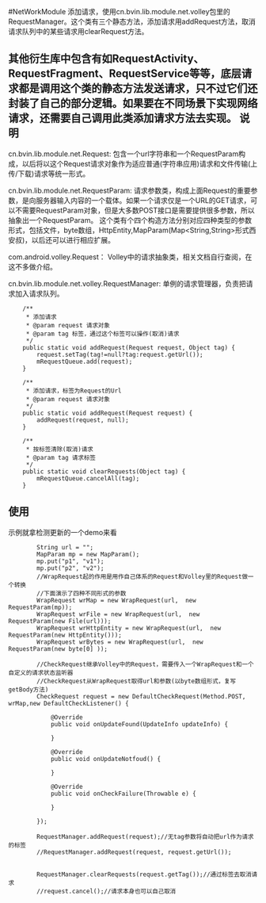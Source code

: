 #NetWorkModule
添加请求，使用cn.bvin.lib.module.net.volley包里的RequestManager。这个类有三个静态方法，添加请求用addRequest方法，取消请求队列中的某些请求用clearRequest方法。

其他衍生库中包含有如RequestActivity、RequestFragment、RequestService等等，底层请求都是调用这个类的静态方法发送请求，只不过它们还封装了自己的部分逻辑。如果要在不同场景下实现网络请求，还需要自己调用此类添加请求方法去实现。
说明
--------
cn.bvin.lib.module.net.Request:
    包含一个url字符串和一个RequestParam构成，以后将以这个Request请求对象作为适应普通(字符串应用)请求和文件传输(上传/下载)请求等统一形式。

cn.bvin.lib.module.net.RequestParam:
    请求参数类，构成上面Request的重要参数，是向服务器输入内容的一个载体。如果一个请求仅是一个URL的GET请求，可以不需要RequestParam对象，但是大多数POST接口是需要提供很多参数，所以抽象出一个RequestParam。    这个类有个四个构造方法分别对应四种类型的参数形式，包括文件，byte数组，HttpEntity,MapParam(Map<String,String>形式西安叔)，以后还可以进行相应扩展。

com.android.volley.Request：
    Volley中的请求抽象类，相关文档自行查阅，在这不多做介绍。

cn.bvin.lib.module.net.volley.RequestManager:
    单例的请求管理器，负责把请求加入请求队列。
```
    /**
	 * 添加请求
	 * @param request 请求对象
	 * @param tag 标签，通过这个标签可以操作(取消)请求
	 */
	public static void addRequest(Request request, Object tag) {
		request.setTag(tag!=null?tag:request.getUrl());
		mRequestQueue.add(request);
	}
	
	/**
	 * 添加请求，标签为Request的Url
	 * @param request 请求对象
	 */
	public static void addRequest(Request request) {
		addRequest(request, null);
	}
	
	/**
	 * 按标签清除(取消)请求
	 * @param tag 请求标签
	 */
	public static void clearRequests(Object tag) {
		mRequestQueue.cancelAll(tag);
	}
```

使用
--------
示例就拿检测更新的一个demo来看
```
        String url = "";
		MapParam mp = new MapParam();
		mp.put("p1", "v1");
		mp.put("p2", "v2");
		//WrapRequest起的作用是用作自己体系的Request和Volley里的Request做一个转换
		//下面演示了四种不同形式的参数
		WrapRequest wrMap = new WrapRequest(url,  new RequestParam(mp));
		WrapRequest wrFile = new WrapRequest(url,  new RequestParam(new File(url)));
		WrapRequest wrHttpEntity = new WrapRequest(url,  new RequestParam(new HttpEntity()));
		WrapRequest wrBytes = new WrapRequest(url,  new RequestParam(new byte[0] ));
		
		//CheckRequest继承Volley中的Request，需要传入一个WrapRequest和一个自定义的请求状态监听器
		//CheckRequest从WrapRequest取得url和参数(以byte数组形式，复写getBody方法)
		CheckRequest request = new DefaultCheckRequest(Method.POST, wrMap,new DefaultCheckListener() {

			@Override
			public void onUpdateFound(UpdateInfo updateInfo) {
				
			}

			@Override
			public void onUpdateNotfoud() {
				
			}

			@Override
			public void onCheckFailure(Throwable e) {
				
			}
			
		});
		
		RequestManager.addRequest(request);//无tag参数将自动把url作为请求的标签
		//RequestManager.addRequest(request, request.getUrl());
		
		
		RequestManager.clearRequests(request.getTag());//通过标签去取消请求
		//request.cancel();//请求本身也可以自己取消
```